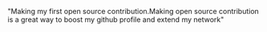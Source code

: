 "Making my first open source contribution.Making open source contribution is a great way to boost my github profile and
extend my network"
